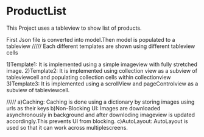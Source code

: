 # ProductList

This Project uses a tableview to show list of products.

First Json file is converted into model.Then model is populated to a tableview
/////
Each different templates are shown using different tableview cells

1)Template1:
  It is implemented using a simple imageview with fully stretched image.
2)Template2:
  It is implemented using collection view as a subview of tableviewcell and populating collection cells within collectionview
3)Template3:
  It is implemented using a scrollView and pageControlview as a subview of tableviewcell.
  
///// 
a)Caching:
   Caching is done using a dictionary by storing images using urls as their keys
b)Non-Blocking UI:
   Images are downloaded asynchronously in background and after downloding imageview is updated accordingly.This prevents UI from blocking.
c)AutoLayout:
   AutoLayout is used so that it can work across multiplescreens.

 
